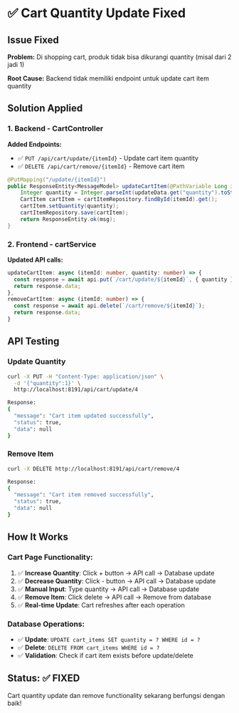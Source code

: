 # ✅ Cart Quantity Update Fixed

## Issue Fixed
**Problem:** Di shopping cart, produk tidak bisa dikurangi quantity (misal dari 2 jadi 1)

**Root Cause:** Backend tidak memiliki endpoint untuk update cart item quantity

## Solution Applied

### 1. Backend - CartController
**Added Endpoints:**
- ✅ `PUT /api/cart/update/{itemId}` - Update cart item quantity
- ✅ `DELETE /api/cart/remove/{itemId}` - Remove cart item

```java
@PutMapping("/update/{itemId}")
public ResponseEntity<MessageModel> updateCartItem(@PathVariable Long itemId, @RequestBody Map<String, Object> updateData) {
    Integer quantity = Integer.parseInt(updateData.get("quantity").toString());
    CartItem cartItem = cartItemRepository.findById(itemId).get();
    cartItem.setQuantity(quantity);
    cartItemRepository.save(cartItem);
    return ResponseEntity.ok(msg);
}
```

### 2. Frontend - cartService
**Updated API calls:**
```typescript
updateCartItem: async (itemId: number, quantity: number) => {
  const response = await api.put(`/cart/update/${itemId}`, { quantity });
  return response.data;
},
removeCartItem: async (itemId: number) => {
  const response = await api.delete(`/cart/remove/${itemId}`);
  return response.data;
}
```

## API Testing

### Update Quantity
```bash
curl -X PUT -H "Content-Type: application/json" \
  -d '{"quantity":1}' \
  http://localhost:8191/api/cart/update/4

Response:
{
  "message": "Cart item updated successfully",
  "status": true,
  "data": null
}
```

### Remove Item
```bash
curl -X DELETE http://localhost:8191/api/cart/remove/4

Response:
{
  "message": "Cart item removed successfully", 
  "status": true,
  "data": null
}
```

## How It Works

### Cart Page Functionality:
1. ✅ **Increase Quantity**: Click + button → API call → Database update
2. ✅ **Decrease Quantity**: Click - button → API call → Database update  
3. ✅ **Manual Input**: Type quantity → API call → Database update
4. ✅ **Remove Item**: Click delete → API call → Remove from database
5. ✅ **Real-time Update**: Cart refreshes after each operation

### Database Operations:
- ✅ **Update**: `UPDATE cart_items SET quantity = ? WHERE id = ?`
- ✅ **Delete**: `DELETE FROM cart_items WHERE id = ?`
- ✅ **Validation**: Check if cart item exists before update/delete

## Status: ✅ FIXED
Cart quantity update dan remove functionality sekarang berfungsi dengan baik!